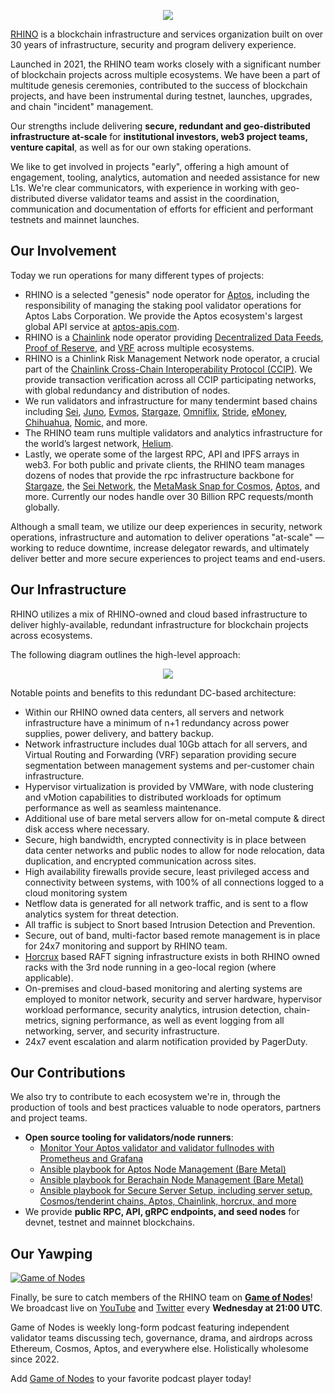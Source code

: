 <p align="center">
  <img src="https://grabup.teamhim.com/eudemonics-nipponize-tearproof-hyponoia.png" />
</p>

[RHINO](https://rhinostake.com) is a blockchain infrastructure and services organization built on over 30 years of infrastructure, security and program delivery experience.

Launched in 2021, the RHINO team works closely with a significant number of blockchain projects across multiple ecosystems. We have been a part of multitude genesis ceremonies, contributed to the success of blockchain projects, and have been instrumental during testnet, launches, upgrades, and chain "incident" management.

Our strengths include delivering **secure, redundant and geo-distributed infrastructure at-scale** for **institutional investors, web3 project teams, venture capital**, as well as for our own staking operations.

We like to get involved in projects "early", offering a high amount of engagement, tooling, analytics, automation and needed assistance for new L1s. We're clear communicators, with experience in working with geo-distributed diverse validator teams and assist in the coordination, communication and documentation of efforts for efficient and performant testnets and mainnet launches.

## Our Involvement

Today we run operations for many different types of projects:

- RHINO is a selected "genesis" node operator for [Aptos](https://aptoslabs.com/), including the responsibility of managing the staking pool validator operations for Aptos Labs Corporation. We provide the Aptos ecosystem's largest global API service at [aptos-apis.com](https://aptos-apis.com).
- RHINO is a [Chainlink](https://chain.link/) node operator providing [Decentralized Data Feeds](https://chain.link/data-feeds), [Proof of Reserve](https://chain.link/proof-of-reserve), and [VRF](https://chain.link/vrf) across multiple ecosystems.
- RHINO is a Chinlink Risk Management Network node operator, a crucial part of the [Chainlink Cross-Chain Interoperability Protocol (CCIP)](https://chain.link/cross-chain). We provide transaction verification across all CCIP participating networks, with global redundancy and distribution of nodes.
- We run validators and infrastructure for many tendermint based chains including [Sei](https://www.mintscan.io/sei/validators/seivaloper146m089lq8mkqw6w0mmlhxz6247g2taha89at74), [Juno](https://www.mintscan.io/juno/validators/junovaloper166r5ylkp70xe0ysq2hjxn26m4q9vfn8q3lv46c), [Evmos](https://www.mintscan.io/evmos/validators/evmosvaloper1vrruadnv4glvjze923m9rjaq96fyzks6egmspz), [Stargaze](https://www.mintscan.io/stargaze/validators/starsvaloper1xru87608vdps23q4s79006lcsm0tfxcl4juuy5), [Omniflix](https://www.mintscan.io/omniflix/validators/omniflixvaloper1kwrz43n3u7ha6a4k6rndxdw3rt2rw6us2jqet2), [Stride](https://www.mintscan.io/stride/validators/stridevaloper1x6vpftuzdy44uxpsumhr8sxyapth8nf5crq6sy), [eMoney](https://www.mintscan.io/emoney/validators/emoneyvaloper1ght4t8sf4xv4eyma2su7evvdfcx0w89kaphfnk), [Chihuahua](https://www.mintscan.io/chihuahua/validators/chihuahuavaloper14wgwtldstxfp93tcvgkdulpje3mn5u2pum7xsl), [Nomic](https://app.nomic.io/#/staking), and more.
- The RHINO team runs multiple validators and analytics infrastructure for the world’s largest network, [Helium](https://www.helium.com/).
- Lastly, we operate some of the largest RPC, API and IPFS arrays in web3. For both public and private clients, the RHINO team manages dozens of nodes that provide the rpc infrastructure backbone for [Stargaze](https://stargaze.zone), the [Sei Network](https://app.sei.io/), the [MetaMask Snap for Cosmos](https://github.com/cosmos/snap), [Aptos](https://aptos-apis.com), and more. Currently our nodes handle over 30 Billion RPC requests/month globally.

Although a small team, we utilize our deep experiences in security, network operations, infrastructure and automation to deliver operations "at-scale" &mdash; working to reduce downtime, increase delegator rewards, and ultimately deliver better and more secure experiences to project teams and end-users.

## Our Infrastructure

RHINO utilizes a mix of RHINO-owned and cloud based infrastructure to deliver highly-available, redundant infrastructure for blockchain projects across ecosystems.

The following diagram outlines the high-level approach:

<p align="center">
  <img src="https://grabup.teamhim.com/achievement-precedentable-greekery-meschantly.png" />
</p>

Notable points and benefits to this redundant DC-based architecture:

- Within our RHINO owned data centers, all servers and network infrastructure have a minimum of n+1 redundancy across power supplies, power delivery, and battery backup.
- Network infrastructure includes dual 10Gb attach for all servers, and Virtual Routing and Forwarding (VRF) separation providing secure segmentation between management systems and per-customer chain infrastructure.
- Hypervisor virtualization is provided by VMWare, with node clustering and vMotion capabilities to distributed workloads for optimum performance as well as seamless maintenance.
- Additional use of bare metal servers allow for on-metal compute & direct disk access where necessary.
- Secure, high bandwidth, encrypted connectivity is in place between data center networks and public nodes to allow for node relocation, data duplication, and encrypted communication across sites.
- High availability firewalls provide secure, least privileged access and connectivity between systems, with 100% of all connections logged to a cloud monitoring system
- Netflow data is generated for all network traffic, and is sent to a flow analytics system for threat detection.
- All traffic is subject to Snort based Intrusion Detection and Prevention.
- Secure, out of band, multi-factor based remote management is in place for 24x7 monitoring and support by RHINO team.
- [Horcrux](https://github.com/strangelove-ventures/horcrux) based RAFT signing infrastructure exists in both RHINO owned racks with the 3rd node running in a geo-local region (where applicable).
- On-premises and cloud-based monitoring and alerting systems are employed to monitor network, security and server hardware, hypervisor workload performance, security analytics, intrusion detection, chain-metrics, signing performance, as well as event logging from all networking, server, and security infrastructure.
- 24x7 event escalation and alarm notification provided by PagerDuty.

## Our Contributions

We also try to contribute to each ecosystem we're in, through the production of tools and best practices valuable to node operators, partners and project teams.

- **Open source tooling for validators/node runners**:
  - [Monitor Your Aptos validator and validator fullnodes with Prometheus and Grafana](https://github.com/RhinoStake/aptos_monitoring)
  - [Ansible playbook for Aptos Node Management (Bare Metal)](https://github.com/RhinoStake/ansible-aptos)
  - [Ansible playbook for Berachain Node Management (Bare Metal)](https://github.com/RhinoStake/ansible-berachain)
  - [Ansible playbook for Secure Server Setup, including server setup, Cosmos/tenderint chains, Aptos, Chainlink, horcrux, and more](https://github.com/RhinoStake/secure-server-setup-ansible)
- We provide **public RPC, API, gRPC endpoints, and seed nodes** for devnet, testnet and mainnet blockchains.

## Our Yawping

[![Game of Nodes](https://grabup.teamhim.com/seminormal-talukas-inscenation-sidewise.png)](https://rss.com/podcasts/game-of-nodes/)

Finally, be sure to catch members of the RHINO team on **[Game of Nodes](https://twitter.com/gameofnodes_)**! We broadcast live on [YouTube](https://www.youtube.com/channel/UCWsyvi27z0i2bmOyBw1MAKA/videos?reload=9) and [Twitter](https://twitter.com/gameofnodes_) every **Wednesday at 21:00 UTC**.

Game of Nodes is weekly long-form podcast featuring independent validator teams discussing tech, governance, drama, and airdrops across Ethereum, Cosmos, Aptos, and everywhere else. Holistically wholesome since 2022.

Add [Game of Nodes](https://rss.com/podcasts/game-of-nodes/) to your favorite podcast player today!

